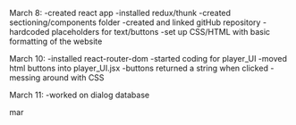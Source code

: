 March 8: 
-created react app
-installed redux/thunk
-created sectioning/components folder
-created and linked gitHub repository
-hardcoded placeholders for text/buttons 
-set up CSS/HTML with basic formatting of the website

March 10:
-installed react-router-dom
-started coding for player_UI
-moved html buttons into player_UI.jsx
-buttons returned a string when clicked
-messing around with CSS 
 
 March 11:
 -worked on dialog database

 mar
 